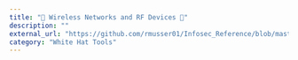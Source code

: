 ```yaml
---
title: "📶 Wireless Networks and RF Devices 📶"
description: ""
external_url: "https://github.com/rmusser01/Infosec_Reference/blob/master/Draft/Wireless.md"
category: "White Hat Tools"
---
```


